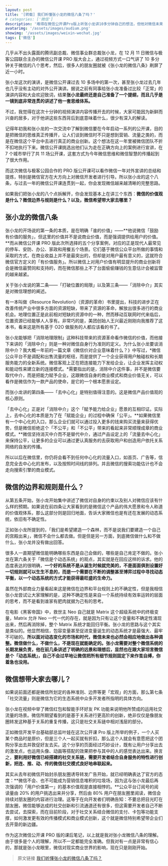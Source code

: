 ```yaml
---
layout: post
title: '[转载] 我们听懂张小龙的微信八条了吗？'
# categories: ['微信']
description: '难得在微信公开课Pro版上听张小龙讲10多分钟自己的想法，但他对微信未来走向的表达，还是需要仔细琢磨下的。'
avatarimg: '/assets/images/audium.png'
showimg: '/assets/images/weixin-wechat.jpg'
tags: ['微信']
---
```


几乎从不出头露面的腾讯副总裁、微信事业群总裁张小龙，在 12 月 11 日微信与极客公园联合主办的微信公开课 PRO 版大会上，通过视频方式一口气讲了 10 多分钟关于微信的八个思考，然后，很多人的朋友圈就被《张小龙的微信八条》刷屏了近一小时。

张小龙这次的演讲，是微信公开课过去 10 多场中的第一次，甚至张小龙过去几年也几乎没有主动的对外公开演讲。据说之前有同事给张小龙准备过比较「正常」的演讲内容和大会欢迎致词，结果**张小龙最终还是自己准备了一个提纲，而且几乎是一镜到底非常连贯的讲述了他一套思维体系。**

不过，我觉得在这次十分钟的视频演讲内容传播开去的时候，大家可能因为新鲜而兴奋的居多，对于他讲这些东西背后到底意味着什么，很少有深入的解读。

记得年初我和张小龙的一次交流中了解到微信要在今年启动一系列的公开课，目的是把微信的思维真正传播开，让人们谈到微信时不只是想到营销、流量之类的，而是在微信这个平台中去进行真正的商业创新。这个想法在这一年里被微信团队不折不扣地执行下来。微信公开课挑选出他们认为走在正确方向上的案例进行宣讲，在 7 个城市举行了共 11 场公开课，这套方式为今年微信思维和微信智慧的传播起到了很大作用。

而这次微信与极客公园合作的 PRO 版公开课可以看作微信一年对外宣讲的总结和提炼，特别是微信官方在大方向上对微信开发者进行引导。所以张小龙的这个八条，与过去一年的微信公开课连贯到一起，你会发现微信越来越清晰的完整思路。

如果我们把张小龙的八个点拆解开，你会发现基本上在讲三个东西：**微信的价值观是什么？微信边界与规则是什么？以及，微信希望带大家去哪里？**

## 张小龙的微信八条

张小龙的开场说的第一条的本质，是在明确「谁的价值」——**他说微信「鼓励有价值的服务」，但这里的价值并不是说商业价值，而是强调提供给用户的价值。**而从微信公开课 PRO 版此次所选择的五个分享案例，对应的正是现代人最常见的停车、安防、办公、家政和用餐五个场景。它们基于微信公众平台所做的事情和采取的方式，在商业收益上并不是最突出的，但却是对用户最有意义的，这就符合微信官方定义的「有价值服务」。所以微信上对用户价值有明显提升的商业创新将会是微信最赞同和支持的，而在微信那些上不了台面偷偷赚钱的生意估计会被监管的越来越紧。

关于张小龙说的第二条——「打破位置的局限」以及第三条——「消除中介」其实是对微信理想的阐述。

有一本叫做《Resource Revolution》（资源的革命）书里提出，科技的进步正在改善传统产业中很多方面的资源短缺，带来了资源的革命，解放出很多进行的商业机会。地理位置正是此前相对短缺的资源中的一种，然而移动互联网时代来临后，位置资源已经能够人人享有。非常巧的是，美团创始人王兴最近刚刚向我推荐了这本书，看来这是所有基于 O2O 做服务的人都应该看的书了。

张小龙能够把「消除地理限制」这种科技带来的资源革命看作微信的价值，而他接下来讲的「消除中介」则是一种对微信自身行为准则的定义。为什么张小龙要谈消除中介？我大概一年前的一篇文章《微信价对企业意味着什么？》中写过，*微信公众平台不是调配和出售流量的枢纽，而是提供了一个企业获得用户触碰权和长期服务能力的全新系统。微信客观上正在把连接能力下发给企业，让企业发挥主动权和能动性来建立新的连接模式。*需要指出的是，消除中介这件事，并不是微信要取代中介，而是把能力赋予企业，这跟微信自身的商业模式和商业价值无关，可以看作是微信作为一款产品的使命，是它的一个根本愿景设定。

而张小龙讲的第四条——「去中心化」是特别值得注意的。这是微信产品价值观的核心原则。

「去中心化」正是对「消除中介」这个「赋予能力给企业」愿景的互相印证。实际上，去中心化的本质是为了在「赋能企业」的过程中确保「公平」。**如果微信里有一个中心化的入口，那么企业们就可以通过投入更多的钱来购买流量来获得优势，但是微信拒绝这个「不公平」和「不公平」带来的看起来非常顺理成章的商业模式。**微信坚持消灭中介而不是替代中介，通过产品设定上的「流量去中心化」来保持公平，让更多的企业可以通过更认真服务的去获取用户和创造用户依托关系网络的自发的传播。

所以以后在微信里，你仍将会看不到任何中心化的流量入口，如首页、广告等，信息完全去中心化的发布，以及按照时间线的排列。并且微信的搜索功能估计也不会走向搜索引擎的商业模式。

## 微信的边界和规则是什么？

从第五条开始，张小龙开始集中讲述了微信对自身的约束以及别人对微信应该有什么样的预期。如果说在前四条让大家看到的是微信这个产品的伟大愿景和令人称道的价值观体系，那么这部分则是回归地面，告诉大家微信也是有还在发展的动态系统，依旧有不确定性。

正如张小龙所提到的，「我们是希望建造一个森林，而不是说我们要建造一个自己的宫殿出来」，微信不会什么都去做。但是但是另一方面，到底微信做什么和不做什么，张小龙并没有做出回答。

很多人一直期望微信能明确哪些东西是自己会做的，哪些是自己肯定不做的。张小龙在第六条关于「微信是个动态系统」的观点，其实就是在回应这样的诉求。他的态度表达的很明确，**一个好的系统不是从诞生时候就完美的，不是面面俱到设置好一切规则就可以生生不息的，而是一个需要在不断的调整甚至博弈过程中寻找动态平衡，以一个动态系统的方式才能获得最旺盛的生命力。**

虽然在外部商业力量看起来这是微信在边界和平台规则上的不确定性，但是我相信张小龙尝试让大家理解的是，这种不确定性是来自一个系统持续有效率运转的层面的思考，而不是看到谁家有肥肉就据为己有的思考。

在电影《黑客帝国》中，救世主 Neo 自己就是 Matrix 这个超级系统中的终极变量，Matrix 允许 Neo 一代一代的存在，就是因为只有让这个变量和不确定性涌现出来，然后再消除掉，整个 Matrix 系统才能回归平衡。张小龙的思路与这个其实是类似的。他显然相信，包容变量甚至促进变量诞生的动态系统才是最强大、最牢不可破的。**所以面对动态变化的市场和时代，微信未来也必然会相应地做出各种调整。微信做什么，不做什么，不是现在就能确定的。张小龙需要对整个微信系统的长期发展负责，他在前几条讲述了明确的远景和理想后，显然也在跟大家坦言微信是个「动态系统」，自己不会过早地让微信把所有细节规则固定下来作茧自缚，你着急也没用。**

## 微信想带大家去哪儿？

如果说前面还都是微信所划定的各种准则、边界等更「宏观」的方面，那么第七条「社交流量」则是微信为它的生态系统中众多开发者所指明的具体方向。

张小龙在视频中举了微信红包和智能手环好友 PK 功能来说明他所赞成的运用社交流量的场景。微信所期望看到的是基于关系进行更高阶的创新，绝非仅仅是像朋友圈转发这种基于关系的重复传播，这只是社交关系链中相对浅层的部分。

正如微信开发平台基础部总监叶娃在这次公开课 Pro 版上所举的例子，一个人买某个商品时是原价，但是三个人一起买就有折扣，那么这个人就会有意愿把这个团购分享出去并敦促好友去买。这个分享的页面经过巧妙设计，既有让用户分享出去的激发点，也运用头像、动画等搭配的效果把参与其中的人的感觉表达出来。换言之，**要利用好微信已经搭建的社交关系链，需要开发者结合自身服务的特性进行创新，把连、推、动、传的微信社交模式良好地串联起来。**

其实从去年初微信开始封杀朋友圈诱导转发广告开始，就已经明确表达了官方的态度：**微信不会、也不可能成为营销信息堆积的垃圾场，因为这与张小龙最后再次强调的「用户价值第一」的基本价值观是直接相悖的。**公众平台订阅号的阅读量由 20% 的用户挑选出来并分享，然后由 80% 用户在朋友圈里阅读，微信会持续对朋友圈的内容进行治理。这等于在向开发者们明确告知：不要总把目光盯在朋友圈，微信能够达成的社交创新和引流通道还有很多，但这需要开发者自己不断去尝试，去探索，而在目前阶段，对于社交关系结合微信的支付、卡包等功能支撑，如何激发更有效的传播模式和商业模式创新，这个就是微信特别希望带企业们去开垦的新边疆。

作为这次微信公开课 PRO 版的课后笔记，以上就是我对张小龙微信八条的理解。由于很多是个人的理解，所以不一定都能完全准确。但我对有一点是非常有信心的，那就是张小龙眼里，微信对现实商业世界的影响，现在只是刚刚开始。

> 原文链接 [我们听懂张小龙的微信八条了吗？](http://www.geekpark.net/topics/212003)
